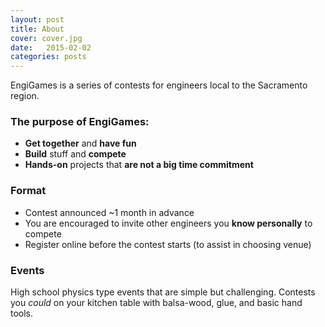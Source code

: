 ```yaml
---
layout: post
title: About
cover: cover.jpg
date:   2015-02-02
categories: posts
---
```


EngiGames is a series of contests for engineers local to the Sacramento region.

### The purpose of EngiGames:

 - **Get together** and **have fun**
 - **Build** stuff and **compete**
 - **Hands-on** projects that **are not a big time commitment**

### Format

 - Contest announced ~1 month in advance
 - You are encouraged to invite other engineers you **know personally** to compete
 - Register online before the contest starts (to assist in choosing venue)

### Events

High school physics type events that are simple but challenging. Contests you *could* on your kitchen table with balsa-wood, glue, and basic hand tools.
